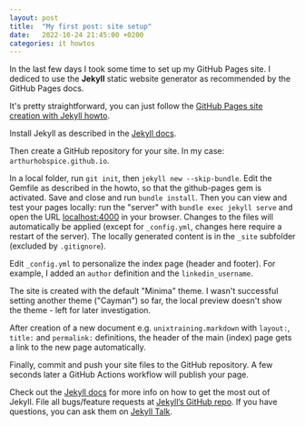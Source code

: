 ```yaml
---
layout: post
title:  "My first post: site setup"
date:   2022-10-24 21:45:00 +0200
categories: it howtos
---
```

In the last few days I took some time to set up my GitHub Pages site. I dediced to use the <b>Jekyll</b> static
website generator as recommended by the GitHub Pages docs.

It's pretty straightforward, you can just follow the [GitHub Pages site creation with Jekyll howto][jekyll-gh-howto].

Install Jekyll as described in the [Jekyll docs][jekyll-docs].

Then create a GitHub repository for your site. In my case: `arthurhobspice.github.io`.

In a local folder, run `git init`, then `jekyll new --skip-bundle`. Edit the Gemfile as described in the howto,
so that the github-pages gem is activated. Save and close and run `bundle install`. Then you can view and test
your pages locally: run the "server" with `bundle exec jekyll serve` and open the URL [localhost:4000](http://localhost:4000) in your browser.
Changes to the files will automatically be applied (except for `_config.yml`, changes here require a restart of the server).
The locally generated content is in the `_site` subfolder (excluded by `.gitignore`).

Edit `_config.yml` to personalize the index page (header and footer). For example, I added an `author` definition and the
`linkedin_username`.

The site is created with the default "Minima" theme. I wasn't successful setting
another theme ("Cayman") so far, the local preview doesn't show the theme - left for later investigation.

After creation of a new document e.g. `unixtraining.markdown` with `layout:`, `title:` and `permalink:` definitions, the
header of the main (index) page gets a link to the new page automatically.

Finally, commit and push your site files to the GitHub repository. A few seconds later a GitHub Actions
workflow will publish your page.

Check out the [Jekyll docs][jekyll-docs] for more info on how to get the most out of Jekyll. File all bugs/feature requests at [Jekyll’s GitHub repo][jekyll-gh]. If you have questions, you can ask them on [Jekyll Talk][jekyll-talk].

[jekyll-docs]: https://jekyllrb.com/docs/home
[jekyll-gh]:   https://github.com/jekyll/jekyll
[jekyll-talk]: https://talk.jekyllrb.com/
[jekyll-gh-howto]: https://docs.github.com/en/pages/setting-up-a-github-pages-site-with-jekyll/creating-a-github-pages-site-with-jekyll
